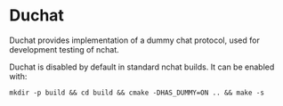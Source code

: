 Duchat
======
Duchat provides implementation of a dummy chat protocol, used for
development testing of nchat.

Duchat is disabled by default in standard nchat builds. It can be enabled with:

    mkdir -p build && cd build && cmake -DHAS_DUMMY=ON .. && make -s


